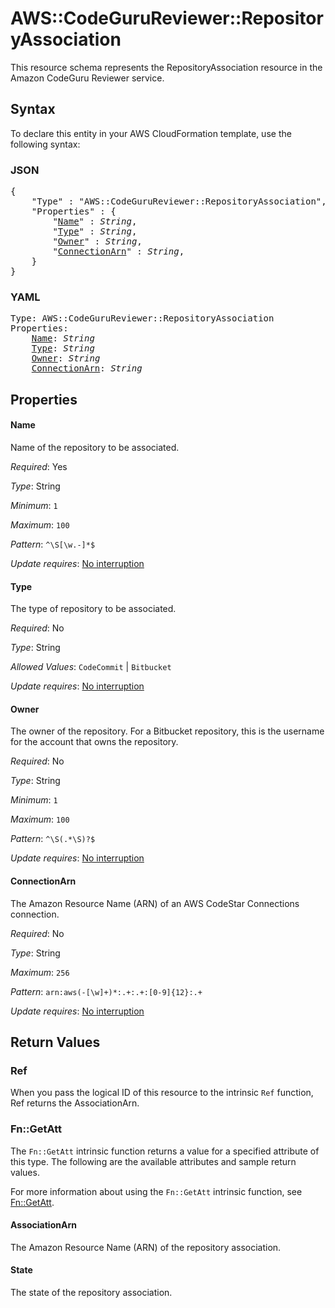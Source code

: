 # AWS::CodeGuruReviewer::RepositoryAssociation

This resource schema represents the RepositoryAssociation resource in the Amazon CodeGuru Reviewer service.

## Syntax

To declare this entity in your AWS CloudFormation template, use the following syntax:

### JSON

<pre>
{
    "Type" : "AWS::CodeGuruReviewer::RepositoryAssociation",
    "Properties" : {
        "<a href="#name" title="Name">Name</a>" : <i>String</i>,
        "<a href="#type" title="Type">Type</a>" : <i>String</i>,
        "<a href="#owner" title="Owner">Owner</a>" : <i>String</i>,
        "<a href="#connectionarn" title="ConnectionArn">ConnectionArn</a>" : <i>String</i>,
    }
}
</pre>

### YAML

<pre>
Type: AWS::CodeGuruReviewer::RepositoryAssociation
Properties:
    <a href="#name" title="Name">Name</a>: <i>String</i>
    <a href="#type" title="Type">Type</a>: <i>String</i>
    <a href="#owner" title="Owner">Owner</a>: <i>String</i>
    <a href="#connectionarn" title="ConnectionArn">ConnectionArn</a>: <i>String</i>
</pre>

## Properties

#### Name

Name of the repository to be associated.

_Required_: Yes

_Type_: String

_Minimum_: <code>1</code>

_Maximum_: <code>100</code>

_Pattern_: <code>^\S[\w.-]*$</code>

_Update requires_: [No interruption](https://docs.aws.amazon.com/AWSCloudFormation/latest/UserGuide/using-cfn-updating-stacks-update-behaviors.html#update-no-interrupt)

#### Type

The type of repository to be associated.

_Required_: No

_Type_: String

_Allowed Values_: <code>CodeCommit</code> | <code>Bitbucket</code>

_Update requires_: [No interruption](https://docs.aws.amazon.com/AWSCloudFormation/latest/UserGuide/using-cfn-updating-stacks-update-behaviors.html#update-no-interrupt)

#### Owner

The owner of the repository. For a Bitbucket repository, this is the username for the account that owns the repository.

_Required_: No

_Type_: String

_Minimum_: <code>1</code>

_Maximum_: <code>100</code>

_Pattern_: <code>^\S(.*\S)?$</code>

_Update requires_: [No interruption](https://docs.aws.amazon.com/AWSCloudFormation/latest/UserGuide/using-cfn-updating-stacks-update-behaviors.html#update-no-interrupt)

#### ConnectionArn

The Amazon Resource Name (ARN) of an AWS CodeStar Connections connection.

_Required_: No

_Type_: String

_Maximum_: <code>256</code>

_Pattern_: <code>arn:aws(-[\w]+)*:.+:.+:[0-9]{12}:.+</code>

_Update requires_: [No interruption](https://docs.aws.amazon.com/AWSCloudFormation/latest/UserGuide/using-cfn-updating-stacks-update-behaviors.html#update-no-interrupt)

## Return Values

### Ref

When you pass the logical ID of this resource to the intrinsic `Ref` function, Ref returns the AssociationArn.

### Fn::GetAtt

The `Fn::GetAtt` intrinsic function returns a value for a specified attribute of this type. The following are the available attributes and sample return values.

For more information about using the `Fn::GetAtt` intrinsic function, see [Fn::GetAtt](https://docs.aws.amazon.com/AWSCloudFormation/latest/UserGuide/intrinsic-function-reference-getatt.html).

#### AssociationArn

The Amazon Resource Name (ARN) of the repository association.

#### State

The state of the repository association.
